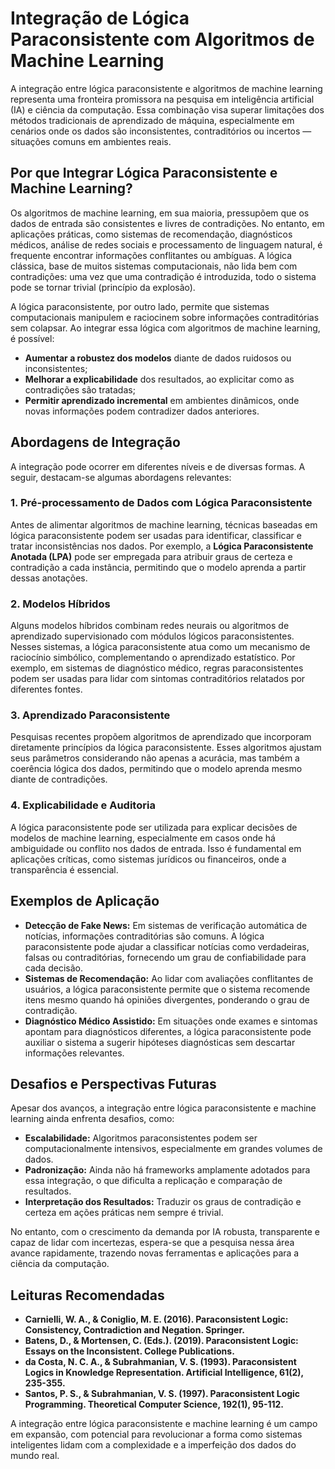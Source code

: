 # Integração de Lógica Paraconsistente com Algoritmos de Machine Learning

A integração entre lógica paraconsistente e algoritmos de machine learning representa uma fronteira promissora na pesquisa em inteligência artificial (IA) e ciência da computação. Essa combinação visa superar limitações dos métodos tradicionais de aprendizado de máquina, especialmente em cenários onde os dados são inconsistentes, contraditórios ou incertos — situações comuns em ambientes reais.

## Por que Integrar Lógica Paraconsistente e Machine Learning?

Os algoritmos de machine learning, em sua maioria, pressupõem que os dados de entrada são consistentes e livres de contradições. No entanto, em aplicações práticas, como sistemas de recomendação, diagnósticos médicos, análise de redes sociais e processamento de linguagem natural, é frequente encontrar informações conflitantes ou ambíguas. A lógica clássica, base de muitos sistemas computacionais, não lida bem com contradições: uma vez que uma contradição é introduzida, todo o sistema pode se tornar trivial (princípio da explosão).

A lógica paraconsistente, por outro lado, permite que sistemas computacionais manipulem e raciocinem sobre informações contraditórias sem colapsar. Ao integrar essa lógica com algoritmos de machine learning, é possível:

- **Aumentar a robustez dos modelos** diante de dados ruidosos ou inconsistentes;
- **Melhorar a explicabilidade** dos resultados, ao explicitar como as contradições são tratadas;
- **Permitir aprendizado incremental** em ambientes dinâmicos, onde novas informações podem contradizer dados anteriores.

## Abordagens de Integração

A integração pode ocorrer em diferentes níveis e de diversas formas. A seguir, destacam-se algumas abordagens relevantes:

### 1. Pré-processamento de Dados com Lógica Paraconsistente

Antes de alimentar algoritmos de machine learning, técnicas baseadas em lógica paraconsistente podem ser usadas para identificar, classificar e tratar inconsistências nos dados. Por exemplo, a **Lógica Paraconsistente Anotada (LPA)** pode ser empregada para atribuir graus de certeza e contradição a cada instância, permitindo que o modelo aprenda a partir dessas anotações.

### 2. Modelos Híbridos

Alguns modelos híbridos combinam redes neurais ou algoritmos de aprendizado supervisionado com módulos lógicos paraconsistentes. Nesses sistemas, a lógica paraconsistente atua como um mecanismo de raciocínio simbólico, complementando o aprendizado estatístico. Por exemplo, em sistemas de diagnóstico médico, regras paraconsistentes podem ser usadas para lidar com sintomas contraditórios relatados por diferentes fontes.

### 3. Aprendizado Paraconsistente

Pesquisas recentes propõem algoritmos de aprendizado que incorporam diretamente princípios da lógica paraconsistente. Esses algoritmos ajustam seus parâmetros considerando não apenas a acurácia, mas também a coerência lógica dos dados, permitindo que o modelo aprenda mesmo diante de contradições.

### 4. Explicabilidade e Auditoria

A lógica paraconsistente pode ser utilizada para explicar decisões de modelos de machine learning, especialmente em casos onde há ambiguidade ou conflito nos dados de entrada. Isso é fundamental em aplicações críticas, como sistemas jurídicos ou financeiros, onde a transparência é essencial.

## Exemplos de Aplicação

- **Detecção de Fake News:** Em sistemas de verificação automática de notícias, informações contraditórias são comuns. A lógica paraconsistente pode ajudar a classificar notícias como verdadeiras, falsas ou contraditórias, fornecendo um grau de confiabilidade para cada decisão.
- **Sistemas de Recomendação:** Ao lidar com avaliações conflitantes de usuários, a lógica paraconsistente permite que o sistema recomende itens mesmo quando há opiniões divergentes, ponderando o grau de contradição.
- **Diagnóstico Médico Assistido:** Em situações onde exames e sintomas apontam para diagnósticos diferentes, a lógica paraconsistente pode auxiliar o sistema a sugerir hipóteses diagnósticas sem descartar informações relevantes.

## Desafios e Perspectivas Futuras

Apesar dos avanços, a integração entre lógica paraconsistente e machine learning ainda enfrenta desafios, como:

- **Escalabilidade:** Algoritmos paraconsistentes podem ser computacionalmente intensivos, especialmente em grandes volumes de dados.
- **Padronização:** Ainda não há frameworks amplamente adotados para essa integração, o que dificulta a replicação e comparação de resultados.
- **Interpretação dos Resultados:** Traduzir os graus de contradição e certeza em ações práticas nem sempre é trivial.

No entanto, com o crescimento da demanda por IA robusta, transparente e capaz de lidar com incertezas, espera-se que a pesquisa nessa área avance rapidamente, trazendo novas ferramentas e aplicações para a ciência da computação.

## Leituras Recomendadas

- **Carnielli, W. A., & Coniglio, M. E. (2016). Paraconsistent Logic: Consistency, Contradiction and Negation. Springer.**
- **Batens, D., & Mortensen, C. (Eds.). (2019). Paraconsistent Logic: Essays on the Inconsistent. College Publications.**
- **da Costa, N. C. A., & Subrahmanian, V. S. (1993). Paraconsistent Logics in Knowledge Representation. Artificial Intelligence, 61(2), 235-355.**
- **Santos, P. S., & Subrahmanian, V. S. (1997). Paraconsistent Logic Programming. Theoretical Computer Science, 192(1), 95-112.**



A integração entre lógica paraconsistente e machine learning é um campo em expansão, com potencial para revolucionar a forma como sistemas inteligentes lidam com a complexidade e a imperfeição dos dados do mundo real.